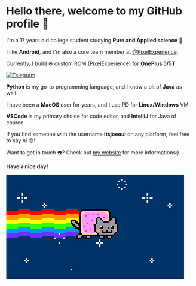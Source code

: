 # Hello there, welcome to my GitHub profile 👋

I'm a 17 years old college student studying **Pure and Applied science** 🔬.

I like **Android**, and I'm also a core team member at [@PixelExperience](https://github.com/PixelExperience).

Currently, I build ⚙️ custom ROM (PixelExperience) for **OnePlus 5/5T**. 

[![Telegram](https://img.shields.io/badge/dynamic/json?style=flat&logo=telegram&label=PixelExperience+|+OP5/5T+|+OFFICIAL&labelColor=282c34&suffix=+members&color=2CA5E0&query=%24.data.totalSubs&url=https%3A%2F%2Fapi.spencerwoo.com%2Fsubstats%2F%3Fsource%3Dtelegram%26queryKey%3Ditsjoeouichat&longCache=true)](https://t.me/itsjoeouichat)

**Python** is my go-to programming language, and I know a bit of **Java** as well.

I have been a **MacOS** user for years, and I use PD for **Linux/Windows** VM.

**VSCode** is my primary choice for code editor, and **IntelliJ** for Java of cource.

If you find someone with the username **itsjoeoui** on any platform, feel free to say hi 😊!

Want to get in touch ☎️? Check out [my website](itsjoeoui.com) for more informations:)

****Have a nice day!****

![hahayes](https://github.com/itsjoeoui/itsjoeoui/blob/master/images/nyancat.gif)
